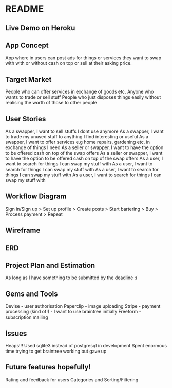 # README

## Live Demo on Heroku

## App Concept
App where in users can post ads for things or services they want to swap with with or without cash on top or sell at their asking price.

## Target Market
People who can offer services in exchange of goods etc.
Anyone who wants to trade or sell stuff
People who just disposes things easily without realising the worth of those to other people

## User Stories
As a swapper, I want to sell stuffs I dont use anymore
As a swapper, I want to trade my unused stuff to anything I find interesting or useful
As a swapper, I want to offer services e.g home repairs, gardening etc. in exchange of things I need
As a seller or swapper, I want to have the option to be offered cash on top of the swap offers
As a seller or swapper, I want to have the option to be offered cash on top of the swap offers
As a user, I want to search for things I can swap my stuff with
As a user, I want to search for things I can swap my stuff with
As a user, I want to search for things I can swap my stuff with
As a user, I want to search for things I can swap my stuff with

## Workflow Diagram
Sign in/Sign up > Set up profile > Create posts > Start bartering > Buy > Process payment > Repeat

## Wireframe


## ERD

## Project Plan and Estimation
As long as I have something to be submitted by the deadline :(

## Gems and Tools
Devise - user authorisation
Paperclip - image uploading
Stripe - payment processing (kind of!) - I want to use braintree initially
Freeform - subscription mailing

## Issues
Heaps!!!
Used sqlite3 instead of postgresql in development
Spent enormous time trying to get braintree working but gave up

## Future features hopefully!
Rating and feedback for users
Categories and Sorting/Filtering 




